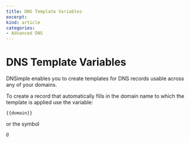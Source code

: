 ```yaml
---
title: DNS Template Variables
excerpt: 
kind: article
categories:
- Advanced DNS
---
```


# DNS Template Variables

DNSimple enables you to create templates for DNS records usable across any of your domains.

To create a record that automatically fills in the domain name to which the template is applied use the variable:

```text
{{domain}}
```

or the symbol

```text
@
```


